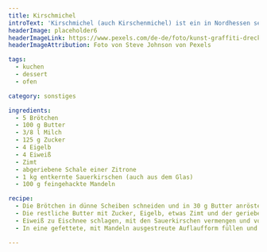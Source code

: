 ```yaml
---
title: Kirschmichel
introText: 'Kirschmichel (auch Kirschenmichel) ist ein in Nordhessen sehr beliebtes Essen für die Kaffeezeit. Man kann es auch prima mit altbackenen Brötchen herstellen. Dann sollte man sich natürlich das Anrösten sparen. Wenn man keine Kinder zu verköstigen hat, kann man die Brötchen auch mit ordentlich Alkohol einweichen, also diversen Schnäpsen oder Whisky. Aber ich präferiere die alkoholfreie Variante.'
headerImage: placeholder6
headerImageLink: https://www.pexels.com/de-de/foto/kunst-graffiti-dreckig-textur-7486894/
headerImageAttribution: Foto von Steve Johnson von Pexels

tags:
  - kuchen
  - dessert
  - ofen

category: sonstiges

ingredients:
  - 5 Brötchen
  - 100 g Butter
  - 3/8 l Milch
  - 125 g Zucker
  - 4 Eigelb
  - 4 Eiweiß
  - Zimt
  - abgeriebene Schale einer Zitrone
  - 1 kg entkernte Sauerkirschen (auch aus dem Glas)
  - 100 g feingehackte Mandeln

recipe:
  - Die Brötchen in dünne Scheiben schneiden und in 30 g Butter anrösten, mit der Milch übergiessen und durchziehen lassen.
  - Die restliche Butter mit Zucker, Eigelb, etwas Zimt und der geriebenen Zitronenschale schaumig rühren und die Brötchenmasse nach und nach untermischen.
  - Eiweiß zu Eischnee schlagen, mit den Sauerkirschen vermengen und vorsichtig unter den Teig heben.
  - In eine gefettete, mit Mandeln ausgestreute Auflaufform füllen und bei 180 Grad im Backofen etwa 50 Minuten backen.

---
```


